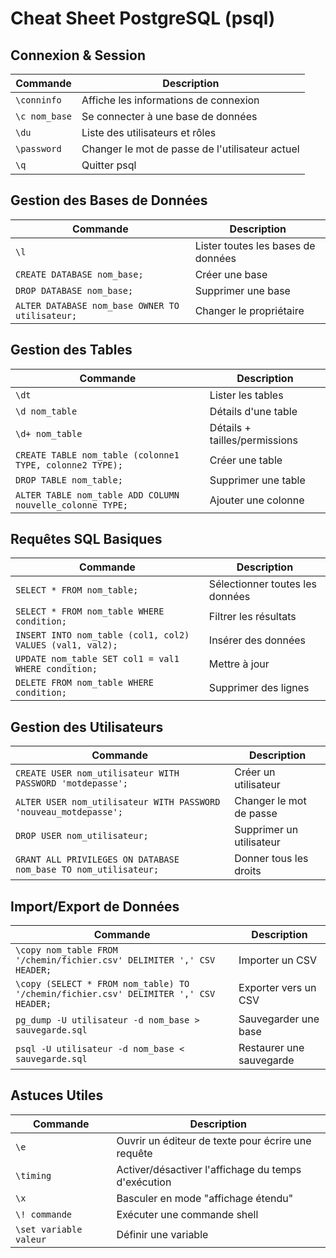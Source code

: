 # Cheat Sheet PostgreSQL (psql)

## Connexion & Session
| Commande | Description |
|----------|-------------|
| `\conninfo` | Affiche les informations de connexion |
| `\c nom_base` | Se connecter à une base de données |
| `\du` | Liste des utilisateurs et rôles |
| `\password` | Changer le mot de passe de l'utilisateur actuel |
| `\q` | Quitter psql |

## Gestion des Bases de Données
| Commande | Description |
|----------|-------------|
| `\l` | Lister toutes les bases de données |
| `CREATE DATABASE nom_base;` | Créer une base |
| `DROP DATABASE nom_base;` | Supprimer une base |
| `ALTER DATABASE nom_base OWNER TO utilisateur;` | Changer le propriétaire |

## Gestion des Tables
| Commande | Description |
|----------|-------------|
| `\dt` | Lister les tables |
| `\d nom_table` | Détails d'une table |
| `\d+ nom_table` | Détails + tailles/permissions |
| `CREATE TABLE nom_table (colonne1 TYPE, colonne2 TYPE);` | Créer une table |
| `DROP TABLE nom_table;` | Supprimer une table |
| `ALTER TABLE nom_table ADD COLUMN nouvelle_colonne TYPE;` | Ajouter une colonne |

## Requêtes SQL Basiques
| Commande | Description |
|----------|-------------|
| `SELECT * FROM nom_table;` | Sélectionner toutes les données |
| `SELECT * FROM nom_table WHERE condition;` | Filtrer les résultats |
| `INSERT INTO nom_table (col1, col2) VALUES (val1, val2);` | Insérer des données |
| `UPDATE nom_table SET col1 = val1 WHERE condition;` | Mettre à jour |
| `DELETE FROM nom_table WHERE condition;` | Supprimer des lignes |

## Gestion des Utilisateurs
| Commande | Description |
|----------|-------------|
| `CREATE USER nom_utilisateur WITH PASSWORD 'motdepasse';` | Créer un utilisateur |
| `ALTER USER nom_utilisateur WITH PASSWORD 'nouveau_motdepasse';` | Changer le mot de passe |
| `DROP USER nom_utilisateur;` | Supprimer un utilisateur |
| `GRANT ALL PRIVILEGES ON DATABASE nom_base TO nom_utilisateur;` | Donner tous les droits |

## Import/Export de Données
| Commande | Description |
|----------|-------------|
| `\copy nom_table FROM '/chemin/fichier.csv' DELIMITER ',' CSV HEADER;` | Importer un CSV |
| `\copy (SELECT * FROM nom_table) TO '/chemin/fichier.csv' DELIMITER ',' CSV HEADER;` | Exporter vers un CSV |
| `pg_dump -U utilisateur -d nom_base > sauvegarde.sql` | Sauvegarder une base |
| `psql -U utilisateur -d nom_base < sauvegarde.sql` | Restaurer une sauvegarde |

## Astuces Utiles
| Commande | Description |
|----------|-------------|
| `\e` | Ouvrir un éditeur de texte pour écrire une requête |
| `\timing` | Activer/désactiver l'affichage du temps d'exécution |
| `\x` | Basculer en mode "affichage étendu" |
| `\! commande` | Exécuter une commande shell |
| `\set variable valeur` | Définir une variable |
